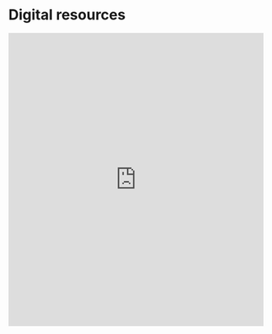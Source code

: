 # Digital resources

<iframe style="height: 580px; max-width: 600px; width: 100%; border: 0;" src="https://podverse.fm/embed/player?podcastId=YCPRCHcXL4&showAllEpisodes=true" title="Podverse Embed Player" class="pv-embed-player"></iframe>
